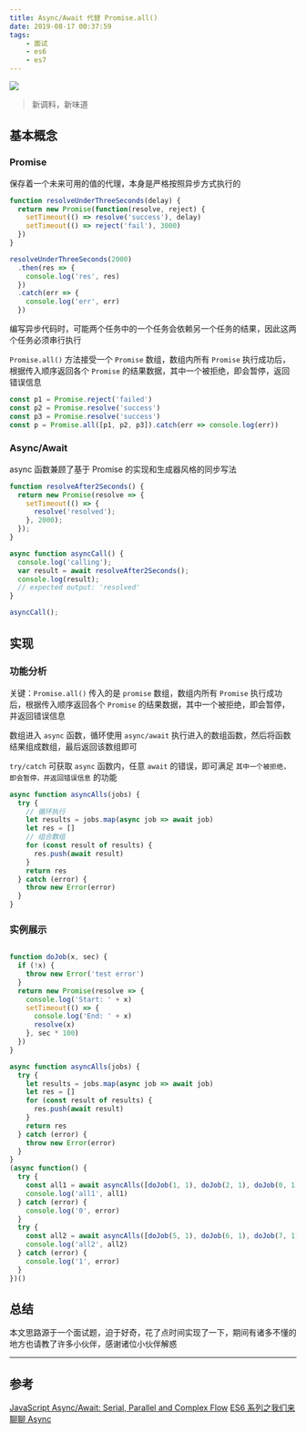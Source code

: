 ```yaml
---
title: Async/Await 代替 Promise.all()
date: 2019-08-17 00:37:59
tags:
    - 面试
    - es6
    - es7
---
```

![](/images/async-await.jpg)

>新调料，新味道

<!-- more -->

## 基本概念

### Promise

保存着一个未来可用的值的代理，本身是严格按照异步方式执行的

```javascript
function resolveUnderThreeSeconds(delay) {
  return new Promise(function(resolve, reject) {
    setTimeout(() => resolve('success'), delay)
    setTimeout(() => reject('fail'), 3000)
  })
}

resolveUnderThreeSeconds(2000)
  .then(res => {
    console.log('res', res)
  })
  .catch(err => {
    console.log('err', err)
  })
```

编写异步代码时，可能两个任务中的一个任务会依赖另一个任务的结果，因此这两个任务必须串行执行

`Promise.all()` 方法接受一个 `Promise` 数组，数组内所有 `Promise` 执行成功后，根据传入顺序返回各个 `Promise` 的结果数据，其中一个被拒绝，即会暂停，返回错误信息

```javascript
const p1 = Promise.reject('failed')
const p2 = Promise.resolve('success')
const p3 = Promise.resolve('success')
const p = Promise.all([p1, p2, p3]).catch(err => console.log(err))
```

### Async/Await

async 函数兼顾了基于 Promise 的实现和生成器风格的同步写法

```javascript
function resolveAfter2Seconds() {
  return new Promise(resolve => {
    setTimeout(() => {
      resolve('resolved');
    }, 2000);
  });
}

async function asyncCall() {
  console.log('calling');
  var result = await resolveAfter2Seconds();
  console.log(result);
  // expected output: 'resolved'
}

asyncCall();

````
## 实现

### 功能分析

关键：`Promise.all()` 传入的是 `promise` 数组，数组内所有 `Promise` 执行成功后，根据传入顺序返回各个 `Promise` 的结果数据，其中一个被拒绝，即会暂停，并返回错误信息

数组进入 `async` 函数，循环使用 `async/await` 执行进入的数组函数，然后将函数结果组成数组，最后返回该数组即可

`try/catch` 可获取 `async` 函数内，任意 `await` 的错误，即可满足 `其中一个被拒绝，即会暂停，并返回错误信息` 的功能


```javascript
async function asyncAlls(jobs) {
  try {
    // 循环执行
    let results = jobs.map(async job => await job)
    let res = []
    // 组合数组
    for (const result of results) {
      res.push(await result)
    }
    return res
  } catch (error) {
    throw new Error(error)
  }
}
```


### 实例展示

```javascript

function doJob(x, sec) {
  if (!x) {
    throw new Error('test error')
  }
  return new Promise(resolve => {
    console.log('Start: ' + x)
    setTimeout(() => {
      console.log('End: ' + x)
      resolve(x)
    }, sec * 100)
  })
}

async function asyncAlls(jobs) {
  try {
    let results = jobs.map(async job => await job)
    let res = []
    for (const result of results) {
      res.push(await result)
    }
    return res
  } catch (error) {
    throw new Error(error)
  }
}
(async function() {
  try {
    const all1 = await asyncAlls([doJob(1, 1), doJob(2, 1), doJob(0, 1), doJob(4, 1)])
    console.log('all1', all1)
  } catch (error) {
    console.log('0', error)
  }
  try {
    const all2 = await asyncAlls([doJob(5, 1), doJob(6, 1), doJob(7, 1), doJob(8, 1)])
    console.log('all2', all2)
  } catch (error) {
    console.log('1', error)
  }
})()


````

## 总结

本文思路源于一个面试题，迫于好奇，花了点时间实现了一下，期间有诸多不懂的地方也请教了许多小伙伴，感谢诸位小伙伴解惑

---

## 参考


[JavaScript Async/Await: Serial, Parallel and Complex Flow](https://techbrij.com/javascript-async-await-parallel-sequence)
[ES6 系列之我们来聊聊 Async](https://github.com/mqyqingfeng/Blog/issues/100)


